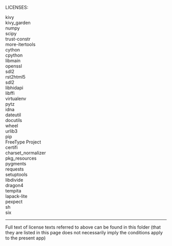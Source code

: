LICENSES:  
  
kivy  
kivy_garden  
numpy  
scipy  
trust-constr  
more-itertools  
cython  
cpython  
libmain  
openssl  
sdl2  
rst2html5  
sdl2  
libhidapi  
libffi  
virtualenv  
pytz  
idna  
dateutil  
docutils  
wheel  
urlib3  
pip  
FreeType Project  
certifi  
charset_normalizer  
pkg_resources  
pygments  
requests  
setuptools  
libdivide  
dragon4  
tempita  
lapack-lite  
pexpect  
sh  
six  
  
_______________________________________________________________________________________  
Full text of license texts referred to above can be found in this folder (that they are
listed in this page does not necessarily imply the conditions apply to the
present app)